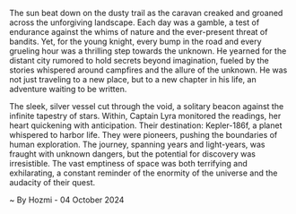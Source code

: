 
The sun beat down on the dusty trail as the caravan creaked and groaned across the unforgiving landscape. Each day was a gamble, a test of endurance against the whims of nature and the ever-present threat of bandits. Yet, for the young knight, every bump in the road and every grueling hour was a thrilling step towards the unknown. He yearned for the distant city rumored to hold secrets beyond imagination, fueled by the stories whispered around campfires and the allure of the unknown.  He was not just traveling to a new place, but to a new chapter in his life, an adventure waiting to be written.

The sleek, silver vessel cut through the void, a solitary beacon against the infinite tapestry of stars. Within, Captain Lyra monitored the readings, her heart quickening with anticipation. Their destination: Kepler-186f, a planet whispered to harbor life. They were pioneers, pushing the boundaries of human exploration. The journey, spanning years and light-years, was fraught with unknown dangers, but the potential for discovery was irresistible. The vast emptiness of space was both terrifying and exhilarating, a constant reminder of the enormity of the universe and the audacity of their quest. 

~ By Hozmi - 04 October 2024
